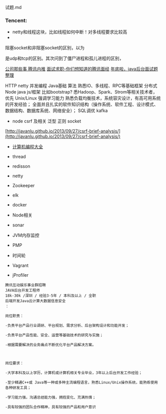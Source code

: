 试题.md

### Tencent:

- netty和线程这块，比如线程如何中断！对多线程要求比较高
- 



阻塞socket和非阻塞socket的区别，以为

是udp和tcp的区别。其次问到了僵尸进程和孤儿进程的区别，




[公司那些事 腾讯内推](http://gglinux.com/2017/06/23/tencent/)
[面试求职-你们想知道的腾讯面经](http://blog.csdn.net/wwj_748/article/details/51278689)
[年底啦，java后台面试题整理](http://www.jianshu.com/p/f5dee1306d0d)



HTTP netty 并发编程 Java基础  算法
熟悉IO、多线程、RPC等基础框架
分布式
Node java js/框架 比如bootstrap? 
悉Hadoop、Spark、Strom等相关技术者，优先
Unix/Linux 强调学习能力
熟悉负载均衡技术，系统容灾设计，有高可用系统的开发经验；
全面并且扎实的软件知识结构（操作系统、软件工程、设计模式、数据结构、数据库系统、网络安全）； 
SQL调优
kafka
- node csrf 及相关
泛型 正则
socket

[http://javanlu.github.io/2013/09/27/csrf-brief-analysis/](http://javanlu.github.io/2013/09/27/csrf-brief-analysis/)

- [计算机编程大全](https://github.com/sindresorhus/awesome)

- thread

- redisson

- netty

- Zookeeper

- elk

- docker 

- Node相关

- sonar

- JVM内存监控

- PMP

- 时间轮

- Vagrant

- jProfiler





```
腾讯互动娱乐事业群招聘
JAVA后台开发工程师 
18k-30k /深圳 / 经验3-5年 / 本科及以上 / 全职
后端开发Java云计算大数据信息安全
：

岗位职责：

-负责平台产品行业调研、平台规划、需求分析、后台架构设计和功能开发；

-负责平台产品性能、安全、运营等基础技术的研究与实施；

-根据需要解决的业务痛点不断优化平台产品解决方案。

 

岗位要求：

-大学本科及以上学历，计算机或计算机相关专业毕业，3年以上后台开发工作经验；

-至少精通C++或 Java等一种或多种主流编程语言，熟悉Linux/Unix操作系统，能熟练使用各种研发工具；

-学习能力强，沟通总结能力强，拥抱变化、充满热情；

-具有较强的团队合作精神，具有较强的产品和用户意识
```